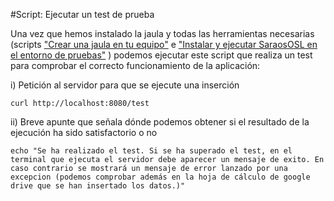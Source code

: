 #Script: Ejecutar un test de prueba

Una vez que hemos instalado la jaula y todas las herramientas necesarias (scripts ["Crear una jaula en tu equipo"](https://github.com/miguelfabre/Proyecto/blob/master/documentacion/crear_jaula.md) e ["Instalar y ejecutar SaraosOSL en el entorno de pruebas"](https://github.com/miguelfabre/Proyecto/blob/master/documentacion/instalacion_saraososl.md) ) podemos ejecutar este script que realiza un test para comprobar el correcto funcionamiento de la aplicación:

i) Petición al servidor para que se ejecute una inserción 

```curl http://localhost:8080/test```

ii) Breve apunte que señala dónde podemos obtener si el resultado de la ejecución ha sido satisfactorio o no

```echo "Se ha realizado el test. Si se ha superado el test, en el terminal que ejecuta el servidor debe aparecer un mensaje de exito. En caso contrario se mostrará un mensaje de error lanzado por una excepcion (podemos comprobar además en la hoja de cálculo de google drive que se han insertado los datos.)"```
